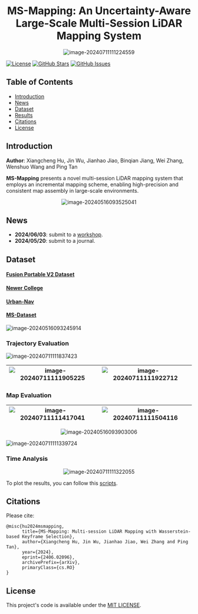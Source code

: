 <div id="top" align="center">

# MS-Mapping: An Uncertainty-Aware Large-Scale Multi-Session LiDAR Mapping System

![image-20240711111224559](./README/image-20240711111224559.png)

</div>

[![License](https://img.shields.io/badge/license-MIT-blue.svg)](https://opensource.org/licenses/MIT)
[![GitHub Stars](https://img.shields.io/github/stars/JokerJohn/MS-Mapping.svg)](https://github.com/JokerJohn/MS-Mapping/stargazers)
[![GitHub Issues](https://img.shields.io/github/issues/JokerJohn/MS-Mapping.svg)](https://github.com/JokerJohn/MS-Mapping/issues)

## Table of Contents

- [Introduction](#introduction)
- [News](#news)
- [Dataset](#dataset)
- [Results](#results)
- [Citations](#citations)
- [License](#license)

## Introduction

**Author**: Xiangcheng Hu, Jin Wu, Jianhao Jiao, Binqian Jiang, Wei Zhang, Wenshuo Wang and Ping Tan

**MS-Mapping** presents a novel multi-session LiDAR mapping system that employs an incremental mapping scheme, enabling high-precision and consistent map assembly in large-scale environments. 

<div align="center">

![image-20240516093525041](./README/image-20240516093525041.png)
</div>

## News

- **2024/06/03**: submit to a [workshop](https://arxiv.org/html/2406.02096v1).
- **2024/05/20**: submit to a journal.

## Dataset

#### [Fusion Portable V2 Dataset](https://fusionportable.github.io/dataset/fusionportable_v2/)

#### [Newer College](https://ori-drs.github.io/newer-college-dataset/)

#### [Urban-Nav](https://github.com/IPNL-POLYU/UrbanNavDataset)

#### [MS-Dataset](https://github.com/JokerJohn/MS-Dataset)

![image-20240516093245914](./README/image-20240516093245914.png)

### Trajectory Evaluation

![image-20240711111837423](./README/image-20240711111837423.png)

| ![image-20240711111905225](./README/image-20240711111905225.png) | ![image-20240711111922712](./README/image-20240711111922712.png) |
| ------------------------------------------------------------ | ------------------------------------------------------------ |




### Map Evaluation

| ![image-20240711111417041](./README/image-20240711111417041.png) | ![image-20240711111504116](./README/image-20240711111504116.png) |
| ------------------------------------------------------------ | ------------------------------------------------------------ |



<div align="center">

![image-20240516093903006](./README/image-20240516093903006.png)
</div>

![image-20240711111339724](./README/image-20240711111339724.png)



### Time Analysis

<div align="center">

![image-20240711111322055](./README/image-20240711111322055.png)
</div>

To plot the results, you can follow this [scripts](https://github.com/JokerJohn/SLAMTools/blob/main/Run_Time_analysis/time_analysis.py).



## Citations

Please cite:
```
@misc{hu2024msmapping,
      title={MS-Mapping: Multi-session LiDAR Mapping with Wasserstein-based Keyframe Selection}, 
      author={Xiangcheng Hu, Jin Wu, Jianhao Jiao, Wei Zhang and Ping Tan},
      year={2024},
      eprint={2406.02096},
      archivePrefix={arXiv},
      primaryClass={cs.RO}
}
```

## License

This project's code is available under the [MIT LICENSE](./LICENSE).
